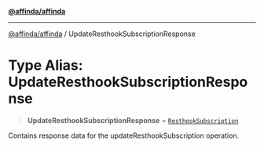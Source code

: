 [**@affinda/affinda**](../README.md)

***

[@affinda/affinda](../globals.md) / UpdateResthookSubscriptionResponse

# Type Alias: UpdateResthookSubscriptionResponse

> **UpdateResthookSubscriptionResponse** = [`ResthookSubscription`](../interfaces/ResthookSubscription.md)

Contains response data for the updateResthookSubscription operation.

